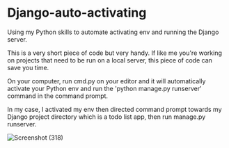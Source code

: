 # Django-auto-activating
Using my Python skills to automate activating env and running the Django server.

This is a very short piece of code but very handy.
If like me you're working on projects that need to be run on a local server, this piece of code can save you time.

On your computer, run cmd.py on your editor and it will automatically activate your Python env and run the 'python manage.py runserver' command in the command prompt.

In my case, I activated my env then directed command prompt towards my Django project directory which is a todo list app, then run manage.py runserver.

![Screenshot (318)](https://github.com/SaeedSoleymani79/django-auto-activating/assets/110929202/56e0dc42-9068-4f87-b3a2-dd448cbce387)
